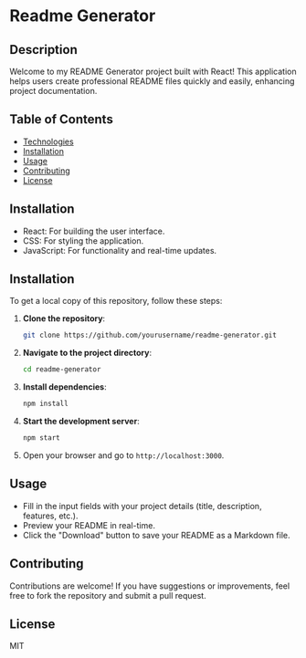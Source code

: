 
# Readme Generator

## Description
Welcome to my README Generator project built with React! This application helps users create professional README files quickly and easily, enhancing project documentation.

## Table of Contents
- [Technologies](#technologies)
- [Installation](#installation)
- [Usage](#usage)
- [Contributing](#contributing)
- [License](#license)

## Installation
- React: For building the user interface.
- CSS: For styling the application.
- JavaScript: For functionality and real-time updates.

## Installation
To get a local copy of this repository, follow these steps:

1. **Clone the repository**:
   ```bash
   git clone https://github.com/yourusername/readme-generator.git
   ```

2. **Navigate to the project directory**:
   ```bash
   cd readme-generator
   ```

3. **Install dependencies**:
   ```bash
   npm install
   ```

4. **Start the development server**:
   ```bash
   npm start
   ```

5. Open your browser and go to `http://localhost:3000`.

## Usage
- Fill in the input fields with your project details (title, description, features, etc.).
- Preview your README in real-time.
- Click the "Download" button to save your README as a Markdown file.

## Contributing
Contributions are welcome! If you have suggestions or improvements, feel free to fork the repository and submit a pull request.

## License
MIT
    

